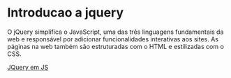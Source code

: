 # Introducao a jquery

O jQuery simplifica o JavaScript, uma das três linguagens fundamentais da web e responsável por adicionar funcionalidades interativas aos sites. 
As páginas na web também são estruturadas com o HTML e estilizadas com o CSS.

<a href="https://ajax.googleapis.com/ajax/libs/jquery/3.6.0/jquery.min.js">JQuery em JS</a>
